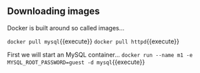 ## Downloading images
Docker is built around so called images...

`docker pull mysql`{{execute}}
`docker pull httpd`{{execute}}

First we will start an MySQL container...
`docker run --name m1 -e MYSQL_ROOT_PASSWORD=guest -d mysql`{{execute}}
